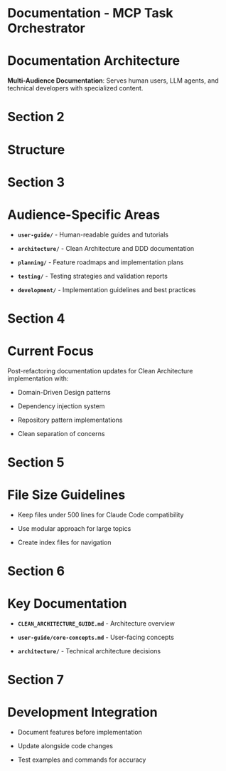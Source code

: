 

# Documentation - MCP Task Orchestrator

#

#

#

# Documentation Architecture

**Multi-Audience Documentation**: Serves human users, LLM agents, and technical developers with specialized content.

#

# Section 2

#

# Structure

#

# Section 3

#

# Audience-Specific Areas

- **`user-guide/`** - Human-readable guides and tutorials

- **`architecture/`** - Clean Architecture and DDD documentation

- **`planning/`** - Feature roadmaps and implementation plans

- **`testing/`** - Testing strategies and validation reports

- **`development/`** - Implementation guidelines and best practices

#

# Section 4

#

# Current Focus

Post-refactoring documentation updates for Clean Architecture implementation with:

- Domain-Driven Design patterns

- Dependency injection system

- Repository pattern implementations

- Clean separation of concerns

#

# Section 5

#

# File Size Guidelines

- Keep files under 500 lines for Claude Code compatibility

- Use modular approach for large topics

- Create index files for navigation

#

# Section 6

#

# Key Documentation

- **`CLEAN_ARCHITECTURE_GUIDE.md`** - Architecture overview

- **`user-guide/core-concepts.md`** - User-facing concepts

- **`architecture/`** - Technical architecture decisions

#

# Section 7

#

# Development Integration

- Document features before implementation

- Update alongside code changes

- Test examples and commands for accuracy
